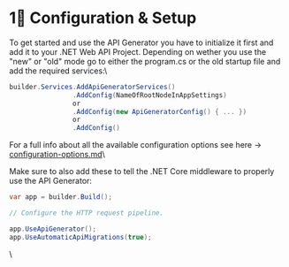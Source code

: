 # 1⃣ Configuration & Setup

To get started and use the API Generator you have to initialize it first and add it to your .NET Web API Project. Depending on wether you use the "new" or "old" mode go to either the program.cs or the old startup file and add the required services:\


```csharp
builder.Services.AddApiGeneratorServices()
                .AddConfig(NameOfRootNodeInAppSettings)
                or
                .AddConfig(new ApiGeneratorConfig() { ... })
                or
                .AddConfig()
```

For a full info about all the available configuration options see here -> [configuration-options.md](../reference/configuration-options.md "mention")\




Make sure to also add these to tell the .NET Core middleware to properly use the API Generator:

```csharp
var app = builder.Build();

// Configure the HTTP request pipeline.

app.UseApiGenerator();
app.UseAutomaticApiMigrations(true);
```

\
